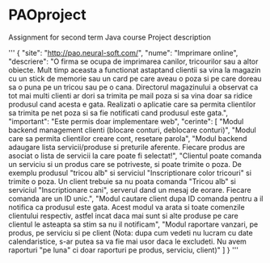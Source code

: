 # PAOproject
Assignment for second term Java course
Project description

'''
{
    "site": "http://pao.neural-soft.com/",
    "nume": "Imprimare online",
    "descriere": "O firma se ocupa de imprimarea canilor, tricourilor sau a altor obiecte. Mult timp aceasta a functionat astaptand clientii sa vina la magazin cu un stick de memorie sau un card pe care aveau o poza si pe care doreau sa o puna pe un tricou sau pe o cana. Directorul magazinului a observat ca tot mai multi clienti ar dori sa trimita pe mail poza si sa vina doar sa ridice produsul cand acesta e gata. Realizati o aplicatie care sa permita clientilor sa trimita pe net poza si sa fie notificati cand produsul este gata.",
    "important": "Este permis doar implementare web",
    "cerinte": [
        "Modul backend management clienti (blocare conturi, deblocare conturi)",
        "Modul care sa permita clientilor creare cont, resetare parola",
        "Modul backend adaugare lista servicii/produse si preturile aferente. Fiecare produs are asociat o lista de servicii la care poate fi selectat!",
        "Clientul poate comanda un serviciu si un produs care se potriveste, si poate trimite o poza. De exemplu produsul "tricou alb" si serviciul "Inscriptionare color tricouri" si trimite o poza. Un client trebuie sa nu poata comanda "Tricou alb" si serviciul "Inscriptionare cani", serverul dand un mesaj de eorare. Fiecare comanda are un ID unic.",
        "Modul cautare client dupa ID comanda pentru a il notifica ca produsul este gata. Acest modul va arata si toate comenzile clientului respectiv, astfel incat daca mai sunt si alte produse pe care clientul le asteapta sa stim sa nu il notificam",
        "Modul raportare vanzari, pe produs, pe serviciu si pe client (Nota: dupa cum vedeti nu lucram cu date calendaristice, s-ar putea sa va fie mai usor daca le excludeti. Nu avem raporturi "pe luna" ci doar raporturi pe produs, serviciu, client)"
    ]
}
'''
